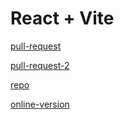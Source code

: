 # React + Vite

[pull-request](https://github.com/Motasem-Sulaiman/todo-app/pull/9)


[pull-request-2](https://github.com/Motasem-Sulaiman/todo-app/pull/14)



[repo](https://github.com/Motasem-Sulaiman/todo-app)

[online-version](https://cosmic-duckanoo-ed9e8c.netlify.app)

